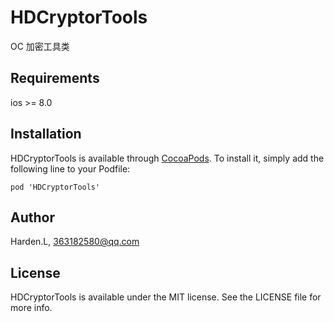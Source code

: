 # HDCryptorTools
OC 加密工具类



## Requirements

ios >= 8.0

## Installation

HDCryptorTools is available through [CocoaPods](https://cocoapods.org/). To install it, simply add the following line to your Podfile:

```
pod 'HDCryptorTools'
```

## Author

Harden.L, [363182580@qq.com](mailto:363182580@qq.com)

## License

HDCryptorTools is available under the MIT license. See the LICENSE file for more info.
